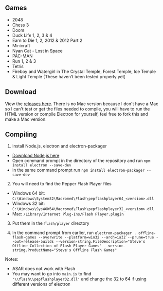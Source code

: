 ## Games
 - 2048
 - Chess 3
 - Doom
 - Duck Life 1, 2, 3 & 4
 - Earn to Die 1, 2, 2012 & 2012 Part 2
 - Minicraft
 - Nyan Cat - Lost in Space
 - PAC-MAN
 - Run 1, 2 & 3
 - Tetris
 - Fireboy and Watergirl in The Crystal Temple, Forest Temple, Ice Temple & Light Temple (These haven't been tested properly yet)

## Download
View the [releases here](https://github.com/Steve-Tech/Offline-Flash-Games/releases).
There is no Mac version because I don't have a Mac so I can't test or get the files needed to compile, you will have to run the HTML version or compile Electron for yourself, feel free to fork this and make a Mac version.
## Compiling
1. Install Node.js, electron and electron-packager
 - [Download Node.js here](https://nodejs.org/en/)
 - Open command prompt in the directory of the repository and run `npm install electron --save-dev`
 - In the same command prompt run `npm install electron-packager --save-dev`
2. You will need to find the Pepper Flash Player files
 - Windows 64 bit: `C:\Windows\System32\Macromed\Flash\pepflashplayer64_<version>.dll`
 - Windows 32 bit: `C:\Windows\SysWOW64\Macromed\Flash\pepflashplayer32_<version>.dll`
 - Mac: `/Library/Internet Plug-Ins/Flash Player.plugin`
3. Put them in the `flash/player` directory

4. In the command prompt from earlier, run ```electron-packager . offline-flash-games --overwrite --platform=win32 --arch=ia32 --prune=true --out=release-builds --version-string.FileDescription="Steve's Offline Collection of Flash Player Games" --version-string.ProductName="Steve's Offline Flash Games"```
    
Notes:
 - ASAR does not work with Flash
 - You may want to go into `main.js` to find `'\\flash\\pepflashplayer32.dll'` and change the 32 to 64 if using different versions of electron
